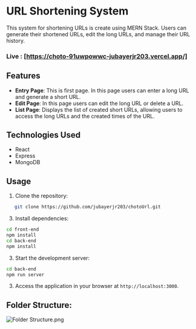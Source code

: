 # URL Shortening System

This system for shortening URLs is create using MERN Stack. Users can generate their shortened URLs, edit the long URLs, and manage their URL history.

### Live : [https://choto-91uwpowwc-jubayerjr203.vercel.app/]

## Features

- **Entry Page**: This is first page. In this page users can enter a long URL and generate a short URL.
- **Edit Page**: In this page users can edit the long URL or delete a URL.
- **List Page**: Displays the list of created short URLs, allowing users to access the long URLs and the created times of the URL.

## Technologies Used

- React
- Express
- MongoDB

## Usage

1. Clone the repository:

```bash
   git clone https://github.com/jubayerjr203/chotoUrl.git
```

3. Install dependencies:
```bash
cd front-end
npm install
cd back-end
npm install
```
3. Start the development server:
```bash
cd back-end
npm run server
```
3. Access the application in your browser at `http://localhost:3000`.

## Folder Structure:

![Folder Structure.png](https://raw.githubusercontent.com/jubayerjr203/chotoUrl/main/Folder%20Structure.png)                                                                            

